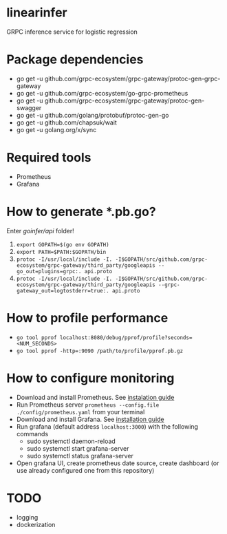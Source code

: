 # linearinfer

GRPC inference service for logistic regression

# Package dependencies
 - go get -u github.com/grpc-ecosystem/grpc-gateway/protoc-gen-grpc-gateway
 - go get -u github.com/grpc-ecosystem/go-grpc-prometheus
 - go get -u github.com/grpc-ecosystem/grpc-gateway/protoc-gen-swagger
 - go get -u github.com/golang/protobuf/protoc-gen-go
 - go get -u github.com/chapsuk/wait
 - go get -u golang.org/x/sync

# Required tools
 - Prometheus
 - Grafana

# How to generate *.pb.go? 

Enter *goinfer/api* folder!

1) `export GOPATH=$(go env GOPATH)`
2) `export PATH=$PATH:$GOPATH/bin`
3) `protoc -I/usr/local/include -I. -I$GOPATH/src/github.com/grpc-ecosystem/grpc-gateway/third_party/googleapis --go_out=plugins=grpc:. api.proto`
4) `protoc -I/usr/local/include -I. -I$GOPATH/src/github.com/grpc-ecosystem/grpc-gateway/third_party/googleapis --grpc-gateway_out=logtostderr=true:. api.proto`


# How to profile performance

 - `go tool pprof localhost:8080/debug/pprof/profile?seconds=<NUM_SECONDS>`
 - `go tool pprof -http=:9090 /path/to/profile/pprof.pb.gz`

# How to configure monitoring
 - Download and install Prometheus. See [instalation guide](https://prometheus.io/docs/prometheus/latest/getting_started/) 
 - Run Prometheus server `prometheus --config.file ./config/prometheus.yaml` from your terminal
 - Download and install Grafana. See [installation guide](https://grafana.com/docs/grafana/latest/guides/getting_started/)
 - Run grafana (default address `localhost:3000`) with the following commands
   - sudo systemctl daemon-reload
   - sudo systemctl start grafana-server
   - sudo systemctl status grafana-server
 - Open grafana UI, create prometheus date source, create dashboard (or use already configured one from this repository)
 
# TODO
 - logging
 - dockerization
